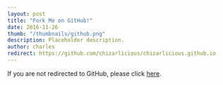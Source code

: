 ```yaml
---
layout: post
title: "Fork Me on GitHub!"
date: 2016-11-26
thumb: "/thumbnails/github.png"
description: Placeholder description. 
author: charles
redirect: https://github.com/chizarlicious/chizarlicious.github.io
---
```





If you are not redirected to GitHub, please click [here](https://github.com/chizarlicious/chizarlicious.github.io).
